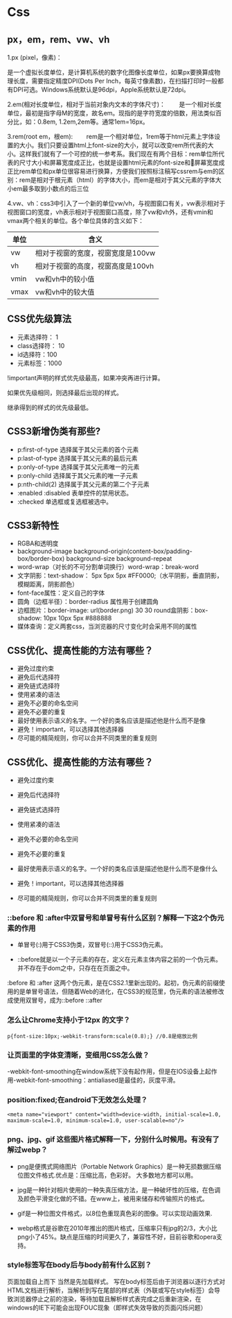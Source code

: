 # Css
## px，em，rem、vw、vh
1.px (pixel，像素)：  

   是一个虚拟长度单位，是计算机系统的数字化图像长度单位，如果px要换算成物理长度，需要指定精度DPI(Dots Per Inch，每英寸像素数)，在扫描打印时一般都有DPI可选。Windows系统默认是96dpi，Apple系统默认是72dpi。

2.em(相对长度单位，相对于当前对象内文本的字体尺寸)：       
    是一个相对长度单位，最初是指字母M的宽度，故名em。现指的是字符宽度的倍数，用法类似百分比，如：0.8em, 1.2em,2em等。通常1em=16px。

3.rem(root em，根em):   
    
    rem是一个相对单位，1rem等于html元素上字体设置的大小。我们只要设置html上font-size的大小，就可以改变rem所代表的大小。这样我们就有了一个可控的统一参考系。我们现在有两个目标：rem单位所代表的尺寸大小和屏幕宽度成正比，也就是设置html元素的font-size和屏幕宽度成正比rem单位和px单位很容易进行换算，方便我们按照标注稿写cssrem与em的区别：rem是相对于根元素（html）的字体大小，而em是相对于其父元素的字体大小em最多取到小数点的后三位

4.vw、vh：css3中引入了一个新的单位vw/vh，与视图窗口有关，vw表示相对于视图窗口的宽度，vh表示相对于视图窗口高度，除了vw和vh外，还有vmin和vmax两个相关的单位。各个单位具体的含义如下：

| 单位 | 含义 | 
| ------ | ------ | 
|vw|相对于视窗的宽度，视窗宽度是100vw|
|vh|相对于视窗的高度，视窗高度是100vh|
|vmin|vw和vh中的较小值|
|vmax|vw和vh中的较大值|

## CSS优先级算法
- 元素选择符： 1
- class选择符： 10
- id选择符：100
- 元素标签：1000

!important声明的样式优先级最高，如果冲突再进行计算。

如果优先级相同，则选择最后出现的样式。

继承得到的样式的优先级最低。

## CSS3新增伪类有那些?
- p:first-of-type 选择属于其父元素的首个元素
- p:last-of-type 选择属于其父元素的最后元素
- p:only-of-type 选择属于其父元素唯一的元素
- p:only-child 选择属于其父元素的唯一子元素
- p:nth-child(2) 选择属于其父元素的第二个子元素
- :enabled :disabled 表单控件的禁用状态。
- :checked 单选框或复选框被选中。

## CSS3新特性
- RGBA和透明度
- background-image background-origin(content-box/padding-box/border-box) background-size background-repeat
- word-wrap（对长的不可分割单词换行）word-wrap：break-word
- 文字阴影：text-shadow： 5px 5px 5px #FF0000;（水平阴影，垂直阴影，模糊距离，阴影颜色）
- font-face属性：定义自己的字体
- 圆角（边框半径）：border-radius 属性用于创建圆角
- 边框图片：border-image: url(border.png) 30 30 round盒阴影：box-shadow: 10px 10px 5px #888888
- 媒体查询：定义两套css，当浏览器的尺寸变化时会采用不同的属性

## CSS优化、提高性能的方法有哪些？
- 避免过度约束
- 避免后代选择符
- 避免链式选择符
- 使用紧凑的语法
- 避免不必要的命名空间
- 避免不必要的重复
- 最好使用表示语义的名字。一个好的类名应该是描述他是什么而不是像
- 避免！important，可以选择其他选择器
- 尽可能的精简规则，你可以合并不同类里的重复规则

## CSS优化、提高性能的方法有哪些？
- 避免过度约束

- 避免后代选择符

- 避免链式选择符

- 使用紧凑的语法

- 避免不必要的命名空间

- 避免不必要的重复

- 最好使用表示语义的名字。一个好的类名应该是描述他是什么而不是像什么

- 避免！important，可以选择其他选择器

- 尽可能的精简规则，你可以合并不同类里的重复规则
### ::before 和 :after中双冒号和单冒号有什么区别？解释一下这2个伪元素的作用
- 单冒号(:)用于CSS3伪类，双冒号(::)用于CSS3伪元素。

- ::before就是以一个子元素的存在，定义在元素主体内容之前的一个伪元素。并不存在于dom之中，只存在在页面之中。

:before 和 :after 这两个伪元素，是在CSS2.1里新出现的。起初，伪元素的前缀使用的是单冒号语法，但随着Web的进化，在CSS3的规范里，伪元素的语法被修改成使用双冒号，成为::before ::after
### 怎么让Chrome支持小于12px 的文字？
```angular2
p{font-size:10px;-webkit-transform:scale(0.8);} //0.8是缩放比例
```
### 让页面里的字体变清晰，变细用CSS怎么做？
-webkit-font-smoothing在window系统下没有起作用，但是在IOS设备上起作用-webkit-font-smoothing：antialiased是最佳的，灰度平滑。

### position:fixed;在android下无效怎么处理？
```
<meta name="viewport" content="width=device-width, initial-scale=1.0, maximum-scale=1.0, minimum-scale=1.0, user-scalable=no"/>
```

### png、jpg、gif 这些图片格式解释一下，分别什么时候用。有没有了解过webp？
- png是便携式网络图片（Portable Network Graphics）是一种无损数据压缩位图文件格式.优点是：压缩比高，色彩好。 大多数地方都可以用。

- jpg是一种针对相片使用的一种失真压缩方法，是一种破坏性的压缩，在色调及颜色平滑变化做的不错。在www上，被用来储存和传输照片的格式。

- gif是一种位图文件格式，以8位色重现真色彩的图像。可以实现动画效果.

- webp格式是谷歌在2010年推出的图片格式，压缩率只有jpg的2/3，大小比png小了45%。缺点是压缩的时间更久了，兼容性不好，目前谷歌和opera支持。

### style标签写在body后与body前有什么区别？
页面加载自上而下 当然是先加载样式。
写在body标签后由于浏览器以逐行方式对HTML文档进行解析，当解析到写在尾部的样式表（外联或写在style标签）会导致浏览器停止之前的渲染，等待加载且解析样式表完成之后重新渲染，在windows的IE下可能会出现FOUC现象（即样式失效导致的页面闪烁问题）

 <Vssue title="interview-css" />
